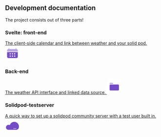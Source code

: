 <link rel="stylesheet" href="../../assets/stylesheet.css">

## Development documentation

The project consists out of three parts!

<div id="menu">

<!-- Svelte/front-end -->
<div>

### Svelte: front-end
<a href="svelte-frontend">

The client-side calendar and link between weather and your solid pod.
![Icon of a calendar to link to Svelte](../../assets/icons/Calendar-Duotone.svg) 
</a>
</div>

<!-- Back-end -->
<div>

### Back-end
<a href="backend">

The weather API interface and linked data source.
![Icon of a folder to link to back-end](../../assets/icons/Folder-Duotone.svg) 
</a>
</div>

<!-- Solidpod testserver -->
<div>

### Solidpod-testserver
<a href="solidpod-testserver">

A quick way to set up a solidpod community server with a test user built in.
![Icon of a cloud to link to solidpod-testserver](../../assets/icons/Cloud-Duotone.svg)
</div>
</a>

</div>